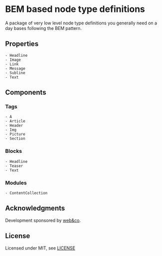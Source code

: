 # BEM based node type definitions

A package of very low level node type definitions you generally need on a day bases following the BEM pattern.

## Properties

```
- Headline
- Image
- Link
- Message
- Subline
- Text
```

## Components

### Tags

```
- A
- Article
- Header
- Img
- Picture
- Section
```
### Blocks

```
- Headline
- Teaser
- Text
```
### Modules

```
- ContentCollection
```

Acknowledgments
---------------
Development sponsored by [web&co](http://webandco.com).

License
----------
Licensed under MIT, see [LICENSE](LICENSE)
